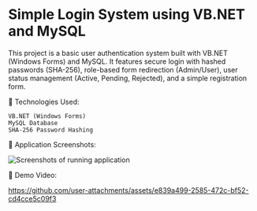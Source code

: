 # Simple Login System using VB.NET and MySQL
This project is a basic user authentication system built with VB.NET (Windows Forms) and MySQL. It features secure login with hashed passwords (SHA-256), role-based form redirection (Admin/User), user status management (Active, Pending, Rejected), and a simple registration form.


📌 Technologies Used:

    VB.NET (Windows Forms)
    MySQL Database
    SHA-256 Password Hashing

    
📸 Application Screenshots:

![Screenshots of running application](https://github.com/user-attachments/assets/a65b9a41-b133-45e0-8e99-3e254d830d83)


🎥 Demo Video:

https://github.com/user-attachments/assets/e839a499-2585-472c-bf52-cd4cce5c09f3


